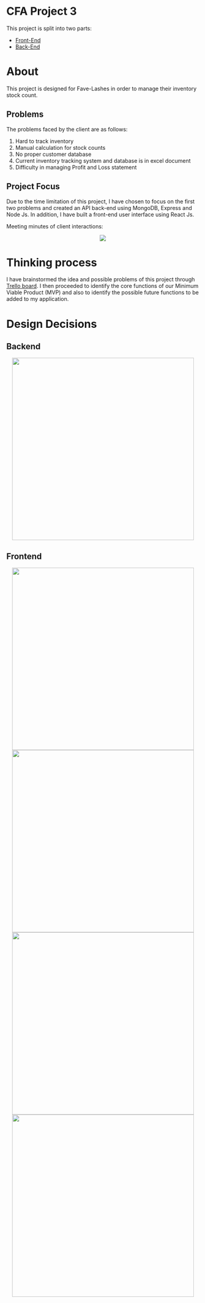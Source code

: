 # CFA Project 3

This project is split into two parts:
* [Front-End](https://github.com/paulinaika/CFA-Lash-Frontend)
* [Back-End](https://github.com/paulinaika/CFA-Lash-Backend)

# About

This project is designed for Fave-Lashes in order to manage their inventory stock count.

## Problems
The problems faced by the client are as follows:
1. Hard to track inventory
2. Manual calculation for stock counts
3. No proper customer database
4. Current inventory tracking system and database is in excel document
5. Difficulty in managing Profit and Loss statement

## Project Focus
Due to the time limitation of this project, I have chosen to focus on the first two problems and created an API back-end using MongoDB, Express and Node Js. In addition, I have built a front-end user interface using React Js.

Meeting minutes of client interactions:
<p align="center">
<img src="http://res.cloudinary.com/dcbeoroxh/image/upload/v1497578113/Lashes/Screen_Shot_2017-06-08_at_8.23.24_pm.png" />
</p>


# Thinking process

I have brainstormed the idea and possible problems of this project through [Trello board](https://trello.com/b/doxRnjYV/inventory-management). I then proceeded to identify the core functions of our Minimum Viable Product (MVP) and also to identify the possible future functions to be added to my application.


# Design Decisions

## Backend

<p align="center">
<img src="http://res.cloudinary.com/dcbeoroxh/image/upload/v1496953793/Lashes/Screen_Shot_2017-06-09_at_6.28.15_am.png" width="475" />
</p>

## Frontend

<p align="center">
<img src="http://res.cloudinary.com/dcbeoroxh/image/upload/v1496953792/Lashes/Screen_Shot_2017-06-09_at_6.28.25_am.png" width="475" />
<img src="http://res.cloudinary.com/dcbeoroxh/image/upload/v1496953791/Lashes/Screen_Shot_2017-06-09_at_6.28.32_am.png" width="475" />
<img src="http://res.cloudinary.com/dcbeoroxh/image/upload/v1496953791/Lashes/Screen_Shot_2017-06-09_at_6.28.40_am.png" width="475" />
<img src="http://res.cloudinary.com/dcbeoroxh/image/upload/v1496953791/Lashes/Screen_Shot_2017-06-09_at_6.28.47_am.png" width="475" />
</p>
